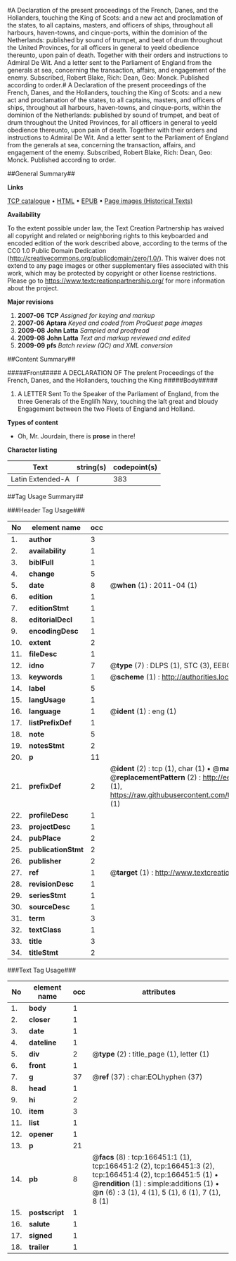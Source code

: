 #A Declaration of the present proceedings of the French, Danes, and the Hollanders, touching the King of Scots: and a new act and proclamation of the states, to all captains, masters, and officers of ships, throughout all harbours, haven-towns, and cinque-ports, within the dominion of the Netherlands: published by sound of trumpet, and beat of drum throughout the United Provinces, for all officers in general to yeeld obedience thereunto, upon pain of death. Together with their orders and instructions to Admiral De Wit. And a letter sent to the Parliament of England from the generals at sea, concerning the transaction, affairs, and engagement of the enemy. Subscribed, Robert Blake, Rich: Dean, Geo: Monck. Published according to order.#
A Declaration of the present proceedings of the French, Danes, and the Hollanders, touching the King of Scots: and a new act and proclamation of the states, to all captains, masters, and officers of ships, throughout all harbours, haven-towns, and cinque-ports, within the dominion of the Netherlands: published by sound of trumpet, and beat of drum throughout the United Provinces, for all officers in general to yeeld obedience thereunto, upon pain of death. Together with their orders and instructions to Admiral De Wit. And a letter sent to the Parliament of England from the generals at sea, concerning the transaction, affairs, and engagement of the enemy. Subscribed, Robert Blake, Rich: Dean, Geo: Monck. Published according to order.

##General Summary##

**Links**

[TCP catalogue](http://www.ota.ox.ac.uk/tcp/)  • 
[HTML](http://tei.it.ox.ac.uk/tcp/Texts-HTML/free/A82/A82214.html)  • 
[EPUB](http://tei.it.ox.ac.uk/tcp/Texts-EPUB/free/A82/A82214.epub) • 
[Page images (Historical Texts)](https://historicaltexts.jisc.ac.uk/eebo-99866016e)

**Availability**

To the extent possible under law, the Text Creation Partnership has waived all copyright and related or neighboring rights to this keyboarded and encoded edition of the work described above, according to the terms of the CC0 1.0 Public Domain Dedication (http://creativecommons.org/publicdomain/zero/1.0/). This waiver does not extend to any page images or other supplementary files associated with this work, which may be protected by copyright or other license restrictions. Please go to https://www.textcreationpartnership.org/ for more information about the project.

**Major revisions**

1. __2007-06__ __TCP__ *Assigned for keying and markup*
1. __2007-06__ __Aptara__ *Keyed and coded from ProQuest page images*
1. __2009-08__ __John Latta__ *Sampled and proofread*
1. __2009-08__ __John Latta__ *Text and markup reviewed and edited*
1. __2009-09__ __pfs__ *Batch review (QC) and XML conversion*

##Content Summary##

#####Front#####
A
DECLARATION
OF
The preſent Proceedings of the French, Danes, and
the Hollanders, touching the
King
#####Body#####

1. A
LETTER
Sent
To the Speaker of the Parliament of England, from the
three Generals of the Engliſh Navy, touching the laſt
great and bloudy Engagement between the two
Fleets of England and Holland.

**Types of content**

  * Oh, Mr. Jourdain, there is **prose** in there!

**Character listing**


|Text|string(s)|codepoint(s)|
|---|---|---|
|Latin Extended-A|ſ|383|

##Tag Usage Summary##

###Header Tag Usage###

|No|element name|occ|attributes|
|---|---|---|---|
|1.|__author__|3||
|2.|__availability__|1||
|3.|__biblFull__|1||
|4.|__change__|5||
|5.|__date__|8| @__when__ (1) : 2011-04 (1)|
|6.|__edition__|1||
|7.|__editionStmt__|1||
|8.|__editorialDecl__|1||
|9.|__encodingDesc__|1||
|10.|__extent__|2||
|11.|__fileDesc__|1||
|12.|__idno__|7| @__type__ (7) : DLPS (1), STC (3), EEBO-CITATION (1), PROQUEST (1), VID (1)|
|13.|__keywords__|1| @__scheme__ (1) : http://authorities.loc.gov/ (1)|
|14.|__label__|5||
|15.|__langUsage__|1||
|16.|__language__|1| @__ident__ (1) : eng (1)|
|17.|__listPrefixDef__|1||
|18.|__note__|5||
|19.|__notesStmt__|2||
|20.|__p__|11||
|21.|__prefixDef__|2| @__ident__ (2) : tcp (1), char (1)  •  @__matchPattern__ (2) : ([0-9\-]+):([0-9IVX]+) (1), (.+) (1)  •  @__replacementPattern__ (2) : http://eebo.chadwyck.com/downloadtiff?vid=$1&page=$2 (1), https://raw.githubusercontent.com/textcreationpartnership/Texts/master/tcpchars.xml#$1 (1)|
|22.|__profileDesc__|1||
|23.|__projectDesc__|1||
|24.|__pubPlace__|2||
|25.|__publicationStmt__|2||
|26.|__publisher__|2||
|27.|__ref__|1| @__target__ (1) : http://www.textcreationpartnership.org/docs/. (1)|
|28.|__revisionDesc__|1||
|29.|__seriesStmt__|1||
|30.|__sourceDesc__|1||
|31.|__term__|3||
|32.|__textClass__|1||
|33.|__title__|3||
|34.|__titleStmt__|2||


###Text Tag Usage###

|No|element name|occ|attributes|
|---|---|---|---|
|1.|__body__|1||
|2.|__closer__|1||
|3.|__date__|1||
|4.|__dateline__|1||
|5.|__div__|2| @__type__ (2) : title_page (1), letter (1)|
|6.|__front__|1||
|7.|__g__|37| @__ref__ (37) : char:EOLhyphen (37)|
|8.|__head__|1||
|9.|__hi__|2||
|10.|__item__|3||
|11.|__list__|1||
|12.|__opener__|1||
|13.|__p__|21||
|14.|__pb__|8| @__facs__ (8) : tcp:166451:1 (1), tcp:166451:2 (2), tcp:166451:3 (2), tcp:166451:4 (2), tcp:166451:5 (1)  •  @__rendition__ (1) : simple:additions (1)  •  @__n__ (6) : 3 (1), 4 (1), 5 (1), 6 (1), 7 (1), 8 (1)|
|15.|__postscript__|1||
|16.|__salute__|1||
|17.|__signed__|1||
|18.|__trailer__|1||

